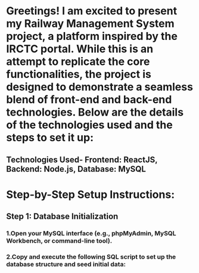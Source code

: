 # Greetings! I am excited to present my Railway Management System project, a platform inspired by the IRCTC portal. While this is an attempt to replicate the core functionalities, the project is designed to demonstrate a seamless blend of front-end and back-end technologies. Below are the details of the technologies used and the steps to set it up:

## Technologies Used- Frontend: ReactJS, Backend: Node.js, Database: MySQL

# Step-by-Step Setup Instructions:
## Step 1: Database Initialization
### 1.Open your MySQL interface (e.g., phpMyAdmin, MySQL Workbench, or command-line tool).
### 2.Copy and execute the following SQL script to set up the database structure and seed initial data:
